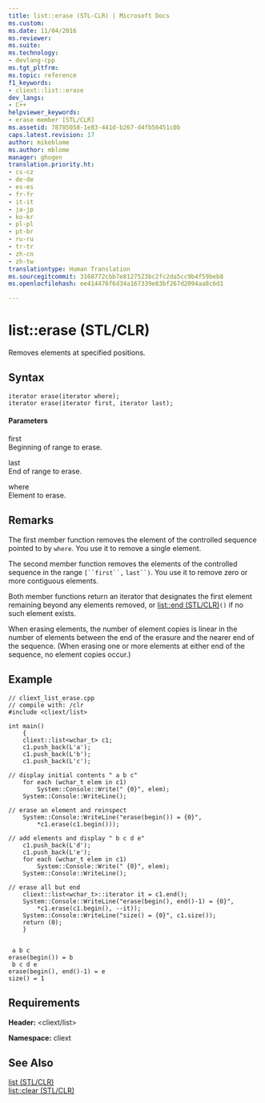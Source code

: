 ```yaml
---
title: list::erase (STL-CLR) | Microsoft Docs
ms.custom: 
ms.date: 11/04/2016
ms.reviewer: 
ms.suite: 
ms.technology:
- devlang-cpp
ms.tgt_pltfrm: 
ms.topic: reference
f1_keywords:
- cliext::list::erase
dev_langs:
- C++
helpviewer_keywords:
- erase member [STL/CLR]
ms.assetid: 78705058-1e83-441d-b267-d4fb56451c0b
caps.latest.revision: 17
author: mikeblome
ms.author: mblome
manager: ghogen
translation.priority.ht:
- cs-cz
- de-de
- es-es
- fr-fr
- it-it
- ja-jp
- ko-kr
- pl-pl
- pt-br
- ru-ru
- tr-tr
- zh-cn
- zh-tw
translationtype: Human Translation
ms.sourcegitcommit: 3168772cbb7e8127523bc2fc2da5cc9b4f59beb8
ms.openlocfilehash: ee414476f6d34a167339e83bf267d2094aa8c6d1

---
```

# list::erase (STL/CLR)
Removes elements at specified positions.  
  
## Syntax  
  
```  
iterator erase(iterator where);  
iterator erase(iterator first, iterator last);  
```  
  
#### Parameters  
 first  
 Beginning of range to erase.  
  
 last  
 End of range to erase.  
  
 where  
 Element to erase.  
  
## Remarks  
 The first member function removes the element of the controlled sequence pointed to by `where`. You use it to remove a single element.  
  
 The second member function removes the elements of the controlled sequence in the range `[``first``,` `last``)`. You use it to remove zero or more contiguous elements.  
  
 Both member functions return an iterator that designates the first element remaining beyond any elements removed, or [list::end (STL/CLR)](../dotnet/list-end-stl-clr.md)`()` if no such element exists.  
  
 When erasing elements, the number of element copies is linear in the number of elements between the end of the erasure and the nearer end of the sequence. (When erasing one or more elements at either end of the sequence, no element copies occur.)  
  
## Example  
  
```  
// cliext_list_erase.cpp   
// compile with: /clr   
#include <cliext/list>   
  
int main()   
    {   
    cliext::list<wchar_t> c1;   
    c1.push_back(L'a');   
    c1.push_back(L'b');   
    c1.push_back(L'c');   
  
// display initial contents " a b c"   
    for each (wchar_t elem in c1)   
        System::Console::Write(" {0}", elem);   
    System::Console::WriteLine();   
  
// erase an element and reinspect   
    System::Console::WriteLine("erase(begin()) = {0}",   
        *c1.erase(c1.begin()));   
  
// add elements and display " b c d e"   
    c1.push_back(L'd');   
    c1.push_back(L'e');   
    for each (wchar_t elem in c1)   
        System::Console::Write(" {0}", elem);   
    System::Console::WriteLine();   
  
// erase all but end   
    cliext::list<wchar_t>::iterator it = c1.end();   
    System::Console::WriteLine("erase(begin(), end()-1) = {0}",   
        *c1.erase(c1.begin(), --it));   
    System::Console::WriteLine("size() = {0}", c1.size());   
    return (0);   
    }  
  
```  
  
```Output  
 a b c  
erase(begin()) = b  
 b c d e  
erase(begin(), end()-1) = e  
size() = 1  
```  
  
## Requirements  
 **Header:** \<cliext/list>  
  
 **Namespace:** cliext  
  
## See Also  
 [list (STL/CLR)](../dotnet/list-stl-clr.md)   
 [list::clear (STL/CLR)](../dotnet/list-clear-stl-clr.md)


<!--HONumber=Jan17_HO1-->


